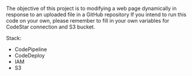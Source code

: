 The objective of this project is to modifying a web page dynamically in response to an uploaded file in a GitHub repository
If you intend to run this code on your own, please remember to fill in your own variables for CodeStar connection and S3 bucket.

Stack:
- CodePipeline
- CodeDeploy
- IAM
- S3